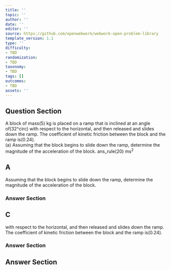 ```yaml
---
title: ''
topic: ''
author: ''
date: ''
editor: ''
source: https://github.com/openwebwork/webwork-open-problem-library
template_version: 1.1
type: ''
difficulty:
- TBD
randomization:
- TBD
taxonomy:
- TBD
tags: []
outcomes:
- TBD
assets: ''
---
```


## Question Section 

 
A block of mass(5) kg is placed on a ramp that is inclined at an angle of(32^circ) with respect to the horizontal, and then released and slides down the ramp. The coefficient of kinetic friction between the block and the ramp is(0.24).  
(a) Assuming that the block begins to slide down the ramp, determine the magnitude of the acceleration of the block. 
 ans_rule(20) ms<sup>2<sup>

## A
Assuming that the block begins to slide down the ramp, determine the magnitude of the acceleration of the block. 
### Answer Section
## C
with respect to the horizontal, and then released and slides down the ramp. The coefficient of kinetic friction between the block and the ramp is(0.24).  
### Answer Section


## Answer Section


